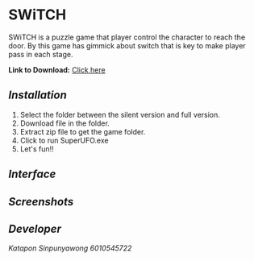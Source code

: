 # SWiTCH
SWiTCH is a puzzle game that player control the character to reach the door. By this game has gimmick about switch that is key to make player pass in each stage. 

**Link to Download:**  [Click here](https://drive.google.com/drive/folders/1uWgUXbDO7s7HSRouEYre6bg8v7vNJJ2b?usp=sharing)
## *Installation*
1. Select the folder between the silent version and full version.
2. Download file in the folder.
3. Extract zip file to get the game folder.
4. Click to run SuperUFO.exe
5. Let's fun!!

## *Interface*

## *Screenshots*

## *Developer*
*Katapon Sinpunyawong 6010545722*
